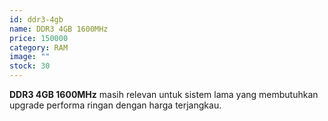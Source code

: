 ```yaml
---
id: ddr3-4gb
name: DDR3 4GB 1600MHz
price: 150000
category: RAM
image: ""
stock: 30
---
```


**DDR3 4GB 1600MHz** masih relevan untuk sistem lama yang membutuhkan upgrade performa ringan dengan harga terjangkau.
